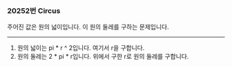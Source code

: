 ### 20252번 Circus

주어진 값은 원의 넓이입니다. 이 원의 둘레를 구하는 문제입니다.

---

1. 원의 넓이는 pi * r ^ 2입니다. 여기서 r을 구합니다.
2. 원의 둘레는 2 * pi * r입니다. 위에서 구한 r로 원의 둘레를 구합니다.